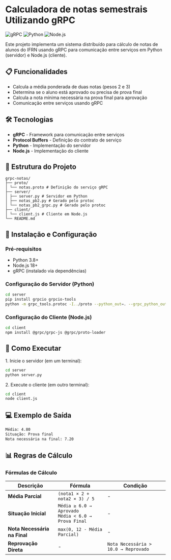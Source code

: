 # Calculadora de notas semestrais Utilizando gRPC

![gRPC](https://img.shields.io/badge/gRPC-1.2.0-blue)
![Python](https://img.shields.io/badge/Python-3.8%2B-blue)
![Node.js](https://img.shields.io/badge/Node.js-18%2B-green)

Este projeto implementa um sistema distribuído para cálculo de notas de alunos do IFRN usando gRPC para comunicação entre serviços em Python (servidor) e Node.js (cliente).

## 📋 Funcionalidades

- Calcula a média ponderada de duas notas (pesos 2 e 3)
- Determina se o aluno está aprovado ou precisa de prova final
- Calcula a nota mínima necessária na prova final para aprovação
- Comunicação entre serviços usando gRPC

## 🛠️ Tecnologias

- **gRPC** - Framework para comunicação entre serviços
- **Protocol Buffers** - Definição do contrato de serviço
- **Python** - Implementação do servidor
- **Node.js** - Implementação do cliente

## 📂 Estrutura do Projeto
```
grpc-notas/
├── proto/
│ └── notas.proto # Definição do serviço gRPC
├── server/
│ ├── server.py # Servidor em Python
│ ├── notas_pb2.py # Gerado pelo protoc
│ └── notas_pb2_grpc.py # Gerado pelo protoc
├── client/
│ └── client.js # Cliente em Node.js
└── README.md
```


## 🔧 Instalação e Configuração

### Pré-requisitos

- Python 3.8+
- Node.js 18+
- gRPC (instalado via dependências)

### Configuração do Servidor (Python)

```bash
cd server
pip install grpcio grpcio-tools
python -m grpc_tools.protoc -I../proto --python_out=. --grpc_python_out=. ../proto/notas.proto
```

### Configuração do Cliente (Node.js)

```bash
cd client
npm install @grpc/grpc-js @grpc/proto-loader
```

## 🚀 Como Executar

1\. Inicie o servidor (em um terminal):

```bash
cd server
python server.py
```

2\. Execute o cliente (em outro terminal):

```bash
cd client
node client.js
```

## 💻 Exemplo de Saída

```bash
Média: 4.80
Situação: Prova final
Nota necessária na final: 7.20
```

## 📊 Regras de Cálculo

### Fórmulas de Cálculo

| Descrição | Fórmula | Condição |
|-----------|---------|----------|
| **Média Parcial** | `(nota1 × 2 + nota2 × 3) / 5` | - |
| **Situação Inicial** | `Média ≥ 6.0 → Aprovado`<br>`Média < 6.0 → Prova Final` | - |
| **Nota Necessária na Final** | `max(0, 12 - Média Parcial)` | - |
| **Reprovação Direta** | - | `Nota Necessária > 10.0 → Reprovado` |
